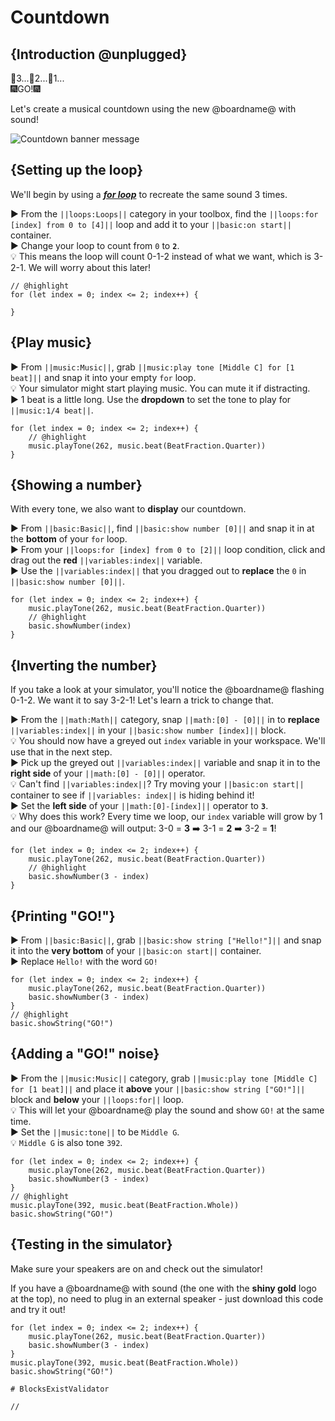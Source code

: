 # Countdown

## {Introduction @unplugged}

🎇3...🎇2...🎇1...  
🎆GO!🎆

Let's create a musical countdown using the new @boardname@ with sound!

![Countdown banner message](/static/mb/projects/countdown.png)

## {Setting up the loop}

We'll begin by using a [__*for loop*__](#forLoop "repeat code for a given number of times using an index") to recreate the same sound 3 times.

► From the ``||loops:Loops||`` category in your toolbox, find the ``||loops:for [index] from 0 to [4]||`` loop and add it to your ``||basic:on start||`` container.  
► Change your loop to count from ``0`` to **``2``**.  
💡 This means the loop will count 0-1-2 instead of what we want, which is 3-2-1. We will worry about this later!

```blocks
// @highlight
for (let index = 0; index <= 2; index++) {
	
}
```

## {Play music}

► From ``||music:Music||``, grab ``||music:play tone [Middle C] for [1 beat]||`` and snap it into your empty ``for`` loop.  
💡 Your simulator might start playing music. You can mute it if distracting.  
► 1 beat is a little long. Use the **dropdown** to set the tone to play for ``||music:1/4 beat||``.

```blocks
for (let index = 0; index <= 2; index++) {
    // @highlight
    music.playTone(262, music.beat(BeatFraction.Quarter))
}
```

## {Showing a number}

With every tone, we also want to **display** our countdown.

► From ``||basic:Basic||``, find ``||basic:show number [0]||`` and snap it in at the **bottom** of your ``for`` loop.  
► From your ``||loops:for [index] from 0 to [2]||`` loop condition, click and drag out the **red** ``||variables:index||`` variable.  
► Use the ``||variables:index||`` that you dragged out to **replace** the ``0`` in ``||basic:show number [0]||``.

```blocks
for (let index = 0; index <= 2; index++) {
    music.playTone(262, music.beat(BeatFraction.Quarter))
    // @highlight
    basic.showNumber(index)
}
```

## {Inverting the number}

If you take a look at your simulator, you'll notice the @boardname@ flashing 0-1-2. We want it to say 3-2-1! Let's learn a trick to change that.

► From the ``||math:Math||`` category, snap ``||math:[0] - [0]||`` in to **replace** ``||variables:index||`` in your ``||basic:show number [index]||`` block.  
💡 You should now have a greyed out ``index`` variable in your workspace. We'll use that in the next step.  
► Pick up the greyed out ``||variables:index||`` variable and snap it in to the **right side** of your ``||math:[0] - [0]||`` operator.  
💡 Can't find ``||variables:index||``? Try moving your ``||basic:on start||`` container to see if ``||variables: index||`` is hiding behind it!  
► Set the **left side** of your ``||math:[0]-[index]||`` operator to **``3``**.  
💡 Why does this work? Every time we loop, our ``index`` variable will grow by 1 and our @boardname@ will output: 3-0 = **3** ➡️ 3-1 = **2** ➡️ 3-2 = **1**!

```blocks
for (let index = 0; index <= 2; index++) {
    music.playTone(262, music.beat(BeatFraction.Quarter))
    // @highlight
    basic.showNumber(3 - index)
}
```

## {Printing "GO!"}

► From ``||basic:Basic||``, grab ``||basic:show string ["Hello!"]||`` and snap it into the **very bottom** of your ``||basic:on start||`` container.  
► Replace ``Hello!`` with the word ``GO!``

```blocks
for (let index = 0; index <= 2; index++) {
    music.playTone(262, music.beat(BeatFraction.Quarter))
    basic.showNumber(3 - index)
}
// @highlight
basic.showString("GO!")
```

## {Adding a "GO!" noise}

► From the ``||music:Music||`` category, grab ``||music:play tone [Middle C] for [1 beat]||`` and place it **above** your ``||basic:show string ["GO!"]||`` block and **below** your ``||loops:for||`` loop.  
💡 This will let your @boardname@ play the sound and show ``GO!`` at the same time.  
► Set the ``||music:tone||`` to be ``Middle G``.  
💡 ``Middle G`` is also tone ``392``.

```blocks
for (let index = 0; index <= 2; index++) {
    music.playTone(262, music.beat(BeatFraction.Quarter))
    basic.showNumber(3 - index)
}
// @highlight
music.playTone(392, music.beat(BeatFraction.Whole))
basic.showString("GO!")
```

## {Testing in the simulator}

Make sure your speakers are on and check out the simulator!  

If you have a @boardname@ with sound (the one with the **shiny gold** logo at the top), no need to plug in an external speaker - just download this code and try it out!

```blocks
for (let index = 0; index <= 2; index++) {
    music.playTone(262, music.beat(BeatFraction.Quarter))
    basic.showNumber(3 - index)
}
music.playTone(392, music.beat(BeatFraction.Whole))
basic.showString("GO!")
```

```validation.global
# BlocksExistValidator
```

```template
//
```